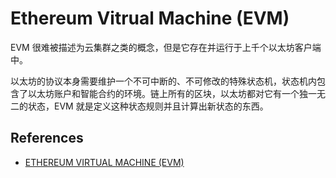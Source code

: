 # Ethereum Vitrual Machine (EVM)

EVM 很难被描述为云集群之类的概念，但是它存在并运行于上千个以太坊客户端中。

以太坊的协议本身需要维护一个不可中断的、不可修改的特殊状态机，状态机内包含了以太坊账户和智能合约的环境。链上所有的区块，以太坊都对它有一个独一无二的状态，EVM 就是定义这种状态规则并且计算出新状态的东西。

## References

- [ETHEREUM VIRTUAL MACHINE (EVM)](https://ethereum.org/en/developers/docs/evm/)

